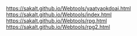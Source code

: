https://sakalt.github.io/Webtools/yaatyaokdoai.html
https://sakalt.github.io/Webtools/index.html
https://sakalt.github.io/Webtools/rpg.html
https://sakalt.github.io/Webtools/rpg2.html
